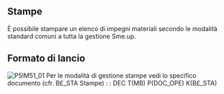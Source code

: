 ## Stampe
È possibile stampare un elenco di impegni materiali secondo le modalità standard comuni a tutta la gestione Sme.up.
## Formato di lancio
![P5IM51_01](http://localhost:3000/immagini/MBDOC_OGG-P_P5IM51/P5IM51_01.png)
Per le modalità di gestione stampe vedi lo specifico documento (cfr. B£_STA Stampe)
 :  : DEC T(MB) P(DOC_OPE) K(B£_STA)
